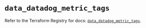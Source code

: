 # `data_datadog_metric_tags`

Refer to the Terraform Registry for docs: [`data_datadog_metric_tags`](https://registry.terraform.io/providers/datadog/datadog/3.72.0/docs/data-sources/metric_tags).
